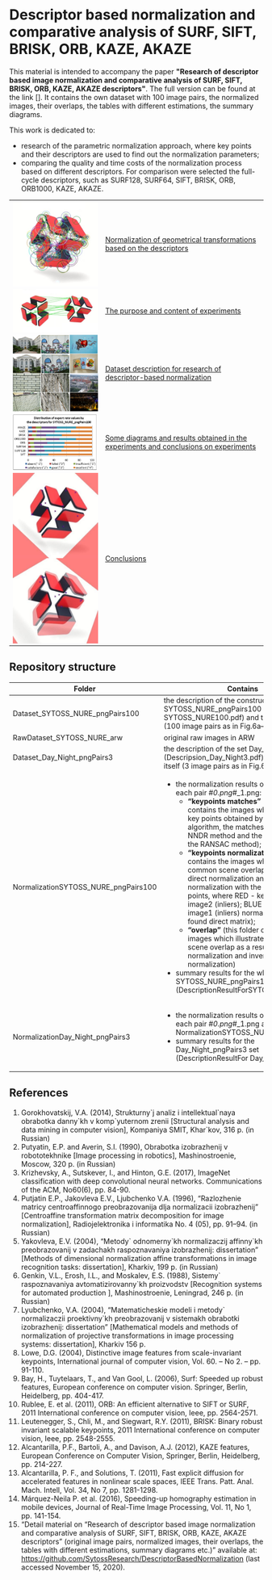 <h1>Descriptor based normalization and comparative analysis of SURF, SIFT, BRISK, ORB, KAZE, AKAZE</h1>

This material is intended to accompany the paper **"Research of descriptor based image normalization and comparative analysis of SURF, SIFT, BRISK, ORB, KAZE, AKAZE descriptors"**. The full version can be found at the link [].
It contains the own dataset with 100 image pairs, the normalized images, their overlaps, the tables with different estimations, the summary diagrams.

This work is dedicated to:
* research of the parametric normalization approach, where key points and their descriptors are used to find out the normalization parameters;
* comparing the quality and time costs of the normalization process based on different descriptors. For comparison were selected the full-cycle descriptors, such as SURF128, SURF64, SIFT, BRISK, ORB, ORB1000, KAZE, AKAZE.

<table align="center">
  <tr>
    <td align="center"><img src="/doc/images/normalization_keypoints.jpg" width="200" align="center"></td>
    <td align="left"><a href="https://github.com/SytossResearch/DescriptorBasedNormalization/blob/master/doc/Normalization%20of%20geometrical%20transformations%20based%20on%20the%20descriptors.md#normalization-of-geometrical-transformations-based-on-the-descriptors">Normalization of geometrical transformations based on the descriptors</a></td>
  </tr>
  <tr></tr>
  <tr>
    <td align="center"><img src="/doc/images/normalization_matches.jpg" width="300"  align="center"></td>
    <td align="left"><a href="https://github.com/SytossResearch/DescriptorBasedNormalization/blob/master/doc/The%20purpose%20and%20content%20of%20experiments.md#the-purpose-and-content-of-experiments">The purpose and content of experiments</a></td>
  </tr>
  <tr></tr>
  <tr>
    <td align="center"><img src="/doc/images/dataset.png" width="300"  align="center"></td>
    <td align="left"><a href="https://github.com/SytossResearch/DescriptorBasedNormalization/blob/master/doc/Dataset%20description%20for%20research%20of%20descriptor-based%20normalization.md#dataset-description-for-research-of-descriptor-based-normalization">Dataset description for research of descriptor-based normalization</a></td>
  </tr>
  <tr></tr>
  <tr>
    <td align="center"><img src="/doc/images/expert_rates_diagram.png" width="400"  align="center"></td>
    <td align="left"><a href="https://github.com/SytossResearch/DescriptorBasedNormalization/blob/master/doc/Some%20diagrams%20and%20results%20obtained%20in%20the%20experiments%20and%20conclusions%20on%20experiments.md#some-diagrams-and-results-obtained-in-the-experiments-and-conclusions-on-experiments">Some diagrams and results obtained in the experiments and conclusions on experiments</a></td>
  </tr>
  <tr></tr>
  <tr>
    <td align="center"><img src="/doc/images/normalization1.jpg" width="175"  align="center"> <img src="/doc/images/normalization2.jpg" width="175"  align="center"></td>
    <td align="left"><a href="https://github.com/SytossResearch/DescriptorBasedNormalization/blob/master/doc/Conclusions.md#conclusions">Conclusions</a></td>
  </tr>
</table>

<h2>Repository structure</h2>

|Folder | Contains|
--- | --- 
| Dataset_SYTOSS_NURE_pngPairs100     | the description of the constructed dataset SYTOSS_NURE_pngPairs100 (Description SYTOSS_NURE100.pdf) and the dataset itself (100 image pairs as in Fig.6a–e)    
| RawDataset_SYTOSS_NURE_arw     | original raw images in ARW  
| Dataset_Day_Night_pngPairs3  | the description of the set Day_Night_pngPairs3 (Descripsion_Day_Night3.pdf) and this set itself (3 image pairs as in Fig.6f)     
| NormalizationSYTOSS_NURE_pngPairs100 | <ul> <li> the normalization results on each step for each pair  #_0.png_#_1.png:  <ul><li>**“keypoints matches”** (this folder contains the images which illustrate the key points obtained by each descriptor algorithm, the matches found with the NNDR method and the inliers found with the RANSAC method);</li> <li>**“keypoints normalization”** (this folder contains the images which illustrate the common scene overlap as a result of direct normalization and inverse normalization with the displayed key points, where RED -  key points of image2 (inliers); BLUE - key points of image1 (inliers) normalized with the found direct matrix);</li> <li>**“overlap”** (this folder contains the images which illustrate the common scene overlap as a result of direct normalization and inverse normalization)</li> </li> </ul> <li> summary results for the whole dataset  SYTOSS_NURE_pngPairs100  and all sets (DescriptionResultForSYTOSS_NURE.pdf)</li> </ul>
| NormalizationDay_Night_pngPairs3 |  <ul><li>the normalization results on each step for each pair  #_0.png_#_1.png as for NormalizationSYTOSS_NURE_pngPairs100;</li> <li>summary results for the Day_Night_pngPairs3 set  (DescriptionResultFor Day_Night.pdf)</li></ul>

<h2>References</h2>

1.	Gorokhovatskij, V.A. (2014), Strukturny\`j analiz i intellektual\`naya obrabotka danny\`kh v komp\`yuternom zrenii [Structural analysis and data mining in computer vision], Kompaniya SMIT, Khar\`kov, 316 p. (in Russian)
2.	Putyatin, E.P. and Averin, S.I. (1990), Obrabotka izobrazhenij v robototekhnike [Image processing in robotics], Mashinostroenie, Moscow, 320 p. (in Russian)
3.	Krizhevsky, A., Sutskever, I., and Hinton, G.E. (2017), ImageNet classification with deep convolutional neural networks. Communications of the ACM, No60(6), pp. 84-90. 
4.	Putjatin E.P., Jakovleva E.V., Ljubchenko V.A. (1996), “Razlozhenie matricy centroaffinnogo preobrazovanija dlja normalizacii izobrazhenij” [Centroaffine transformation matrix decomposition for image normalization], Radiojelektronika i informatika No. 4 (05), pp. 91–94. (in Russian)
5.	Yakovleva, E.V. (2004), “Metody\` odnomerny\`kh normalizaczij affinny\`kh preobrazovanij v zadachakh raspoznavaniya izobrazhenij: dissertation” [Methods of dimensional normalization affine transformations in image recognition tasks: dissertation], Kharkiv, 199 p. (in Russian)
6.	Genkin, V.L., Erosh, I.L., and Moskalev, E.S. (1988), Sistemy\` raspoznavaniya avtomatizirovanny\`kh proizvodstv [Recognition systems for automated production ], Mashinostroenie, Leningrad, 246 p. (in Russian)
7.	Lyubchenko, V.A. (2004), “Matematicheskie modeli i metody\` normalizaczii proektivny\`kh preobrazovanij v sistemakh obrabotki izobrazhenij: dissertation” [Mathematical models and methods of normalization of projective transformations in image processing systems: dissertation], Kharkiv 156 p.  
8.	Lowe, D.G. (2004), Distinctive image features from scale-invariant keypoints, International journal of computer vision, Vol. 60. – No 2. – pp. 91-110.
9.	Bay, H., Tuytelaars, T., and Van Gool, L. (2006), Surf: Speeded up robust features, European conference on computer vision. Springer, Berlin, Heidelberg, pp. 404-417. 
10.	Rublee, E. et al. (2011), ORB: An efficient alternative to SIFT or SURF, 2011 International conference on computer vision, Ieee, pp. 2564-2571. 
11.	Leutenegger, S., Chli, M., and Siegwart, R.Y. (2011), BRISK: Binary robust invariant scalable keypoints, 2011 International conference on computer vision, Ieee, pp. 2548-2555. 
12.	Alcantarilla, P.F., Bartoli, A., and Davison, A.J. (2012), KAZE features, European Conference on Computer Vision, Springer, Berlin, Heidelberg, pp. 214-227. 
13.	Alcantarilla, P. F., and Solutions, T. (2011), Fast explicit diffusion for accelerated features in nonlinear scale spaces, IEEE Trans. Patt. Anal. Mach. Intell, Vol. 34, No 7, pp. 1281-1298. 
14.	Márquez-Neila P. et al. (2016), Speeding-up homography estimation in mobile devices, Journal of Real-Time Image Processing, Vol. 11, No 1, pp. 141-154.
15.	“Detail material on “Research of descriptor based image normalization and comparative analysis of SURF, SIFT, BRISK, ORB, KAZE, AKAZE descriptors” (original image pairs, normalized images, their overlaps, the tables with different estimations, summary diagrams etc.)” available at: https://github.com/SytossResearch/DescriptorBasedNormalization (last accessed November 15, 2020).
